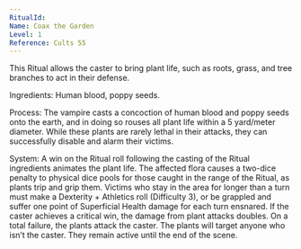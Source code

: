 ```yaml
---
RitualId: 
Name: Coax the Garden
Level: 1
Reference: Cults 55
---
```

This Ritual allows the caster to bring plant life, such as roots, grass, and tree branches to act in their defense.  

Ingredients: Human blood, poppy seeds.  

Process: The vampire casts a concoction of human blood and poppy seeds onto the earth, and in doing so rouses all plant life within a 5 yard/meter diameter. While these plants are rarely lethal in their attacks, they can successfully disable and alarm their victims.  

System: A win on the Ritual roll following the casting of the Ritual ingredients animates the plant life. The affected flora causes a two-dice penalty to physical dice pools for those caught in the range of the Ritual, as plants trip and grip them. Victims who stay in the area for longer than a turn must make a Dexterity + Athletics roll (Difficulty 3), or be grappled and suffer one point of Superficial Health damage for each turn ensnared. If the caster achieves a critical win, the damage from plant attacks doubles. On a total failure, the plants attack the caster. The plants will target anyone who isn’t the caster. They remain active until the end of the scene.